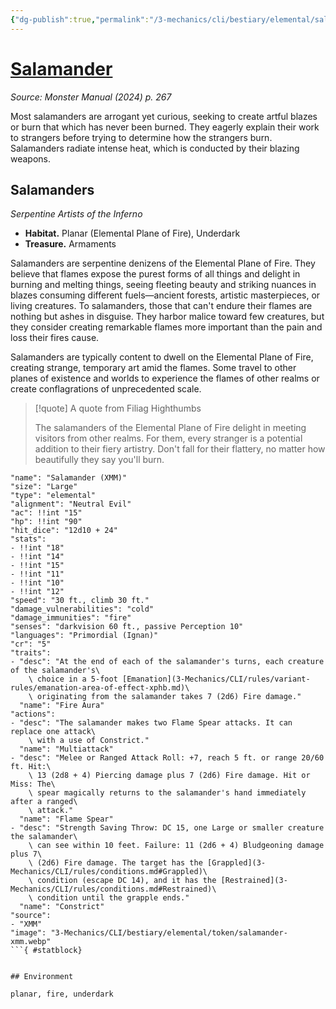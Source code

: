 ```yaml
---
{"dg-publish":true,"permalink":"/3-mechanics/cli/bestiary/elemental/salamander-xmm/","tags":["ttrpg-cli/compendium/src/5e/xmm","ttrpg-cli/monster/cr/5","ttrpg-cli/monster/environment/fire","ttrpg-cli/monster/environment/planar","ttrpg-cli/monster/environment/underdark","ttrpg-cli/monster/size/large","ttrpg-cli/monster/type/elemental"],"noteIcon":""}
---
```


# [Salamander](3-Mechanics\CLI\bestiary\elemental/salamander-xmm.md)
*Source: Monster Manual (2024) p. 267*  

Most salamanders are arrogant yet curious, seeking to create artful blazes or burn that which has never been burned. They eagerly explain their work to strangers before trying to determine how the strangers burn. Salamanders radiate intense heat, which is conducted by their blazing weapons.

## Salamanders

*Serpentine Artists of the Inferno*

- **Habitat.** Planar (Elemental Plane of Fire), Underdark  
- **Treasure.** Armaments  

Salamanders are serpentine denizens of the Elemental Plane of Fire. They believe that flames expose the purest forms of all things and delight in burning and melting things, seeing fleeting beauty and striking nuances in blazes consuming different fuels—ancient forests, artistic masterpieces, or living creatures. To salamanders, those that can't endure their flames are nothing but ashes in disguise. They harbor malice toward few creatures, but they consider creating remarkable flames more important than the pain and loss their fires cause.

Salamanders are typically content to dwell on the Elemental Plane of Fire, creating strange, temporary art amid the flames. Some travel to other planes of existence and worlds to experience the flames of other realms or create conflagrations of unprecedented scale.

> [!quote] A quote from Filiag Highthumbs  
> 
> The salamanders of the Elemental Plane of Fire delight in meeting visitors from other realms. For them, every stranger is a potential addition to their fiery artistry. Don't fall for their flattery, no matter how beautifully they say you'll burn.


```statblock
"name": "Salamander (XMM)"
"size": "Large"
"type": "elemental"
"alignment": "Neutral Evil"
"ac": !!int "15"
"hp": !!int "90"
"hit_dice": "12d10 + 24"
"stats":
- !!int "18"
- !!int "14"
- !!int "15"
- !!int "11"
- !!int "10"
- !!int "12"
"speed": "30 ft., climb 30 ft."
"damage_vulnerabilities": "cold"
"damage_immunities": "fire"
"senses": "darkvision 60 ft., passive Perception 10"
"languages": "Primordial (Ignan)"
"cr": "5"
"traits":
- "desc": "At the end of each of the salamander's turns, each creature of the salamander's\
    \ choice in a 5-foot [Emanation](3-Mechanics/CLI/rules/variant-rules/emanation-area-of-effect-xphb.md)\
    \ originating from the salamander takes 7 (2d6) Fire damage."
  "name": "Fire Aura"
"actions":
- "desc": "The salamander makes two Flame Spear attacks. It can replace one attack\
    \ with a use of Constrict."
  "name": "Multiattack"
- "desc": "Melee or Ranged Attack Roll: +7, reach 5 ft. or range 20/60 ft. Hit:\
    \ 13 (2d8 + 4) Piercing damage plus 7 (2d6) Fire damage. Hit or Miss: The\
    \ spear magically returns to the salamander's hand immediately after a ranged\
    \ attack."
  "name": "Flame Spear"
- "desc": "Strength Saving Throw: DC 15, one Large or smaller creature the salamander\
    \ can see within 10 feet. Failure: 11 (2d6 + 4) Bludgeoning damage plus 7\
    \ (2d6) Fire damage. The target has the [Grappled](3-Mechanics/CLI/rules/conditions.md#Grappled)\
    \ condition (escape DC 14), and it has the [Restrained](3-Mechanics/CLI/rules/conditions.md#Restrained)\
    \ condition until the grapple ends."
  "name": "Constrict"
"source":
- "XMM"
"image": "3-Mechanics/CLI/bestiary/elemental/token/salamander-xmm.webp"
```{ #statblock}


## Environment

planar, fire, underdark